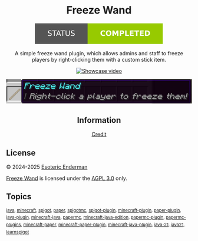 <h1 align="center">Freeze Wand</h1>

<p align="center"><a href="/"><img src="./assets/images/badges/status.svg" alt="Project status: completed" /></a></p>

<p align="center">A simple freeze wand plugin, which allows admins and staff to freeze players by right-clicking them with a custom stick item.</p>

<p align="center"><a href="/"><img src="./assets/gifs/showcase.gif" width="600" alt="Showcase video" /></a></p>
<p align="center"><a href="/"><img src="./assets/images/screenshots/item.png" width="600" alt="Freeze wand item" /></a></p>

<h2 align="center">Information</h2>

<p align="center"><a href="./CREDIT.md">Credit</a></p>

## License

&copy; 2024-2025 [Esoteric Enderman](https://enderman.dev)

[Freeze Wand](./) is licensed under the [AGPL 3.0](./LICENSE) only.

## Topics

<sup>[java](https://github.com/topics/java), [minecraft](https://github.com/topics/minecraft), [spigot](https://github.com/topics/spigot), [paper](https://github.com/topics/paper), [spigotmc](https://github.com/topics/spigotmc), [spigot-plugin](https://github.com/topics/spigot-plugin), [minecraft-plugin](https://github.com/topics/minecraft-plugin), [paper-plugin](https://github.com/topics/paper-plugin), [java-plugin](https://github.com/topics/java-plugin), [minecraft-java](https://github.com/topics/minecraft-java), [papermc](https://github.com/topics/papermc), [minecraft-java-edition](https://github.com/topics/minecraft-java-edition), [papermc-plugin](https://github.com/topics/papermc-plugin), [papermc-plugins](https://github.com/topics/papermc-plugins), [minecraft-paper](https://github.com/topics/minecraft-paper), [minecraft-paper-plugin](https://github.com/topics/minecraft-paper-plugin), [minecraft-java-plugin](https://github.com/topics/minecraft-java-plugin), [java-21](https://github.com/topics/java-21), [java21](https://github.com/topics/java21), [learnspigot](https://github.com/topics/learnspigot)</sup>
